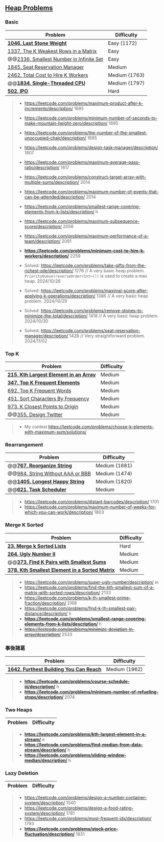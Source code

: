 ## [Heap Problems](../topics/heap.md)

### Basic
| Problem          | Difficulty |
|------------------|------------|
|**[1046. Last Stone Weight](../leetcode/1046.last-stone-weight.md)**|Easy (1172)|
|[1337. The K Weakest Rows in a Matrix](../leetcode/1337.the-k-weakest-rows-in-a-matrix.md)|Easy|
|@@[2336. Smallest Number in Infinite Set](../leetcode/2336.smallest-number-in-infinite-set.md)|Easy|
|[1845. Seat Reservation Manager](../leetcode/1845.seat-reservation-manager.md)|Medium|
|[2462. Total Cost to Hire K Workers](../leetcode/2462.total-cost-to-hire-k-workers.md)|Medium (1763)|
|@@**[1834. Single-Threaded CPU](../leetcode/1834.single-threaded-cpu.md)**|Medium (1797)|
|**[502. IPO](../leetcode/502.ipo.md)**|Hard|

> * https://leetcode.com/problems/maximum-product-after-k-increments/description/ 1685
> * https://leetcode.com/problems/minimum-number-of-seconds-to-make-mountain-height-zero/description/ 1695
> * https://leetcode.com/problems/the-number-of-the-smallest-unoccupied-chair/description/ 1695
> * https://leetcode.com/problems/design-task-manager/description/ 1807
> * https://leetcode.com/problems/maximum-average-pass-ratio/description/ 1817
> * https://leetcode.com/problems/construct-target-array-with-multiple-sums/description/ 2014
> * https://leetcode.com/problems/maximum-number-of-events-that-can-be-attended/description/ 2014
> * https://leetcode.com/problems/smallest-range-covering-elements-from-k-lists/description/ h
> * https://leetcode.com/problems/maximum-subsequence-score/description/ 2056
> * https://leetcode.com/problems/maximum-performance-of-a-team/description/ 2091
> * **https://leetcode.com/problems/minimum-cost-to-hire-k-workers/description/** 2259
>
> * Solved: https://leetcode.com/problems/take-gifts-from-the-richest-pile/description/ 1276 // A very basic heap problem. `PriorityQueue(reverseOrder<Int>())` is used to create a max heap. 2024/10/28
> * Solved: https://leetcode.com/problems/maximal-score-after-applying-k-operations/description/ 1386 // A very basic heap problem. 2024/10/29
> * Solved: https://leetcode.com/problems/remove-stones-to-minimize-the-total/description/ 1418 // A very basic heap problem. 2024/10/30
> * Solved: https://leetcode.com/problems/seat-reservation-manager/description/ 1428 // Very straightforward problem. 2024/11/02

### Top K
| Problem          | Difficulty |
|------------------|------------|
|**[215. Kth Largest Element in an Array](../leetcode/215.kth-largest-element-in-an-array.md)**|Medium|
|**[347. Top K Frequent Elements](../leetcode/347.top-k-frequent-elements.md)**|Medium|
|[692. Top K Frequent Words](../leetcode/692.top-k-frequent-words.md)|Medium|
|[451. Sort Characters By Frequency](../leetcode/451.sort-charaters-by-frequency.md)|Medium|
|[973. K Closest Points to Origin](../leetcode/973.k-closest-points-to-origin.md)|Medium|
|@@[355. Design Twitter](../leetcode/355.design-twitter.md)|Medium|

> * My contest https://leetcode.com/problems/choose-k-elements-with-maximum-sum/solutions/

### Rearrangement
| Problem          | Difficulty |
|------------------|------------|
|@@**[767. Reorganize String](../leetcode/767.reorganize-string.md)**|Medium (1681)|
|@@[984. String Without AAA or BBB](../leetcode/984.string-without-aaa-or-bbb.md)|Medium (1474)|
|@@**[1405. Longest Happy String](../leetcode/1405.longest-happy-string.md)**|Medium (1820)|
|@@**[621. Task Scheduler](../leetcode/621.task-scheduler.md)**|Medium|

> * https://leetcode.com/problems/distant-barcodes/description/ 1701
> * https://leetcode.com/problems/maximum-number-of-weeks-for-which-you-can-work/description/ 1803

### Merge K Sorted
| Problem          | Difficulty |
|------------------|------------|
|**[23. Merge k Sorted Lists](../leetcode/23.merge-k-sorted-lists.md)**|Hard|
|**[264. Ugly Number II](../leetcode/264.ugly-number-ii.md)**|Medium|
|@@**[373. Find K Pairs with Smallest Sums](../leetcode/373.find-k-pairs-with-smallest-sums.md)**|Medium|
|**[378. Kth Smallest Element in a Sorted Matrix](../leetcode/378.kth-smallest-element-in-a-sorted-matrix.md)**|Medium|

> * https://leetcode.com/problems/super-ugly-number/description/ m
> * https://leetcode.com/problems/find-the-kth-smallest-sum-of-a-matrix-with-sorted-rows/description/ 2133
> * https://leetcode.com/problems/k-th-smallest-prime-fraction/description/ 2168
> * https://leetcode.com/problems/find-k-th-smallest-pair-distance/description/ h
> * **https://leetcode.com/problems/smallest-range-covering-elements-from-k-lists/description/** h
> * ~~https://leetcode.com/problems/minimize-deviation-in-array/description/~~ 2533

### 事後諸葛
| Problem          | Difficulty |
|------------------|------------|
|**[1642. Furthest Building You Can Reach](../leetcode/1642.furthest-building-you-can-reach.md)**|Medium (1962)|

> * **https://leetcode.com/problems/course-schedule-iii/description/** h
> * **https://leetcode.com/problems/minimum-number-of-refueling-stops/description/** 2074

### Two Heaps
| Problem          | Difficulty |
|------------------|------------|
> * **https://leetcode.com/problems/kth-largest-element-in-a-stream/** e
> * **https://leetcode.com/problems/find-median-from-data-stream/description/** h
> * **https://leetcode.com/problems/sliding-window-median/description/** h

### Lazy Deletion
| Problem          | Difficulty |
|------------------|------------|
> * https://leetcode.com/problems/design-a-number-container-system/description/ 1540
> * https://leetcode.com/problems/design-a-food-rating-system/description/ 1781
> * https://leetcode.com/problems/most-frequent-ids/description/ 1793
> * **https://leetcode.com/problems/stock-price-fluctuation/description/** 1831